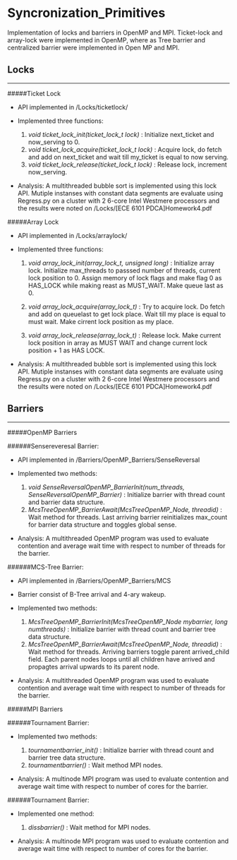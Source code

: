 # Syncronization_Primitives
Implementation of locks and barriers in OpenMP and MPI. Ticket-lock and array-lock were implemented in OpenMP, where as Tree barrier and centralized barrier were implemented in Open MP and MPI.

## Locks
------------------------
#####Ticket Lock

* API implemented in /Locks/ticketlock/
* Implemented three functions:

  1. *void ticket_lock_init(ticket_lock_t lock)* 	    : Initialize next_ticket and now_serving to 0.
  2. *void ticket_lock_acquire(ticket_lock_t lock)* 	: Acquire lock, do fetch and add on next_ticket and wait till my_ticket is equal to now serving.
  3. *void ticket_lock_release(ticket_lock_t lock)*	  : Release lock, increment now_serving.
  
* Analysis: A multithreaded bubble sort is implemented using this lock API. Mutiple instanses with constant data segments are evaluate using Regress.py on a cluster with 2 6-core Intel Westmere processors and the results were noted on /Locks/[ECE 6101 PDCA]Homework4.pdf

#####Array Lock
* API implemented in /Locks/arraylock/
* Implemented three functions:

  1. *void array_lock_init(array_lock_t, unsigned long)* : Initialize array lock. Initialize max_threads to passsed number of threads, current lock position to 0. Assign memory of lock flags and make flag 0 as HAS_LOCK while making reast as MUST_WAIT. Make queue last as 0.

  2. *void array_lock_acquire(array_lock_t)* : Try to acquire lock. Do fetch and add on queuelast to get lock place. Wait till my place is equal to must wait. Make cirrent lock position as my place. 
 
  3. *void array_lock_release(array_lock_t)* : Release lock. Make current lock position in array as MUST WAIT and change current lock position + 1 as HAS LOCK.
  
* Analysis: A multithreaded bubble sort is implemented using this lock API. Mutiple instanses with constant data segments are evaluate using Regress.py on a cluster with 2 6-core Intel Westmere processors and the results were noted on /Locks/[ECE 6101 PDCA]Homework4.pdf

## Barriers
------------------------
#####OpenMP Barriers

######Sensereveresal Barrier:
* API implemented in /Barriers/OpenMP_Barriers/SenseReversal
* Implemented two methods:
  
  1. *void SenseReversalOpenMP_BarrierInit(num_threads, SenseReversalOpenMP_Barrier)*	: Initialize barrier with thread count and barrier data structure. 
  2. *McsTreeOpenMP_BarrierAwait(McsTreeOpenMP_Node, threadid)* : Wait method for threads. Last arriving barrier reinitializes max_count for barrier data structure and toggles global sense. 

* Analysis: A multithreaded OpenMP program was used to evaluate contention and average wait time with respect to number of threads for the barrier.

######MCS-Tree Barrier:
* API implemented in /Barriers/OpenMP_Barriers/MCS
* Barrier consist of B-Tree arrival and 4-ary wakeup.
* Implemented two methods:
  
  1. *McsTreeOpenMP_BarrierInit(McsTreeOpenMP_Node mybarrier, long numthreads)*	: Initialize barrier with thread count and barrier tree data structure. 
  2. *McsTreeOpenMP_BarrierAwait(McsTreeOpenMP_Node, threadid)*	: Wait method for threads. Arriving barriers toggle parent arrived_child field. Each parent nodes loops until all children have arrived and propagtes arrival upwards to its parent node.

* Analysis: A multithreaded OpenMP program was used to evaluate contention and average wait time with respect to number of threads for the barrier.

#####MPI Barriers

######Tournament Barrier:
* Implemented two methods:
	
	1. *tournamentbarrier_init()* : Initialize barrier with thread count and barrier tree data structure.
	2. *tournamentbarrier()* :  Wait method MPI nodes.
	
* Analysis: A multinode MPI program was used to evaluate contention and average wait time with respect to number of cores for the barrier.

######Tournament Barrier:
* Implemented one method:
	
	1. *dissbarrier()* : Wait method for MPI nodes.
	
* Analysis: A multinode MPI program was used to evaluate contention and average wait time with respect to number of cores for the barrier.